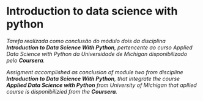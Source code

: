 # Introduction to data science with python

*Tarefa realizada como conclusão do módulo dois da disciplina **Introduction to Data Science With Python**, pertencente ao 
curso *Applied Data Science with Python* da Universidade de Michigan disponibilizado pelo **Coursera**.*

*Assigment accomplished as conclusion of module two from discipline **Introduction to Data Science With Python**, that integrate the 
course **Applied Data Science with Python** from University of Michigan that apllied course is disponibilizied from the **Coursera**.*
